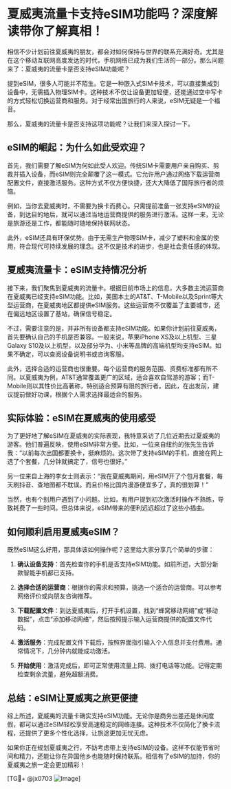 # 夏威夷流量卡支持eSIM功能吗？深度解读带你了解真相！

相信不少计划前往夏威夷的朋友，都会对如何保持与世界的联系充满好奇。尤其是在这个移动互联网高度发达的时代，手机网络已成为我们生活的一部分。那么问题来了：夏威夷的流量卡是否支持eSIM功能呢？

提到eSIM，很多人可能并不陌生。它是一种嵌入式SIM卡技术，可以直接集成到设备中，无需插入物理SIM卡。这种技术不仅让设备更加轻便，还能通过空中写卡的方式轻松切换运营商和服务。对于经常出国旅行的人来说，eSIM无疑是一个福音。

那么，夏威夷的流量卡是否支持这项功能呢？让我们来深入探讨一下。

## eSIM的崛起：为什么如此受欢迎？

首先，我们需要了解eSIM为何如此受人欢迎。传统SIM卡需要用户亲自购买、剪裁并插入设备，而eSIM则完全颠覆了这一模式。它允许用户通过网络下载运营商配置文件，直接激活服务。这种方式不仅方便快捷，还大大降低了国际旅行者的烦恼。

例如，当你去夏威夷时，不需要为换卡而费心。只需提前准备一张支持eSIM的设备，到达目的地后，就可以通过当地运营商提供的服务进行激活。这样一来，无论是旅游还是工作，都能随时随地保持联网状态。

此外，eSIM还具有环保优势。由于无需生产物理SIM卡，减少了塑料和金属的使用，符合现代可持续发展的理念。这不仅是技术的进步，也是社会责任感的体现。

## 夏威夷流量卡：eSIM支持情况分析

接下来，我们聚焦到夏威夷的流量卡。根据目前市场上的信息，大多数主流运营商在夏威夷已经支持eSIM功能。比如，美国本土的AT&T、T-Mobile以及Sprint等大型运营商，在夏威夷地区都提供eSIM服务。这些运营商不仅覆盖了主要城市，还在偏远地区设置了基站，确保信号稳定。

不过，需要注意的是，并非所有设备都支持eSIM功能。如果你计划前往夏威夷，首先要确认自己的手机是否兼容。一般来说，苹果iPhone XS及以上机型、三星Galaxy S10及以上机型，以及部分华为、小米等品牌的高端机型均支持eSIM。如果不确定，可以查阅设备说明书或咨询客服。

此外，选择合适的运营商也很重要。每个运营商的服务范围、资费标准都有所不同。以夏威夷为例，AT&T通常覆盖更广的区域，适合喜欢自驾游的游客；而T-Mobile则以其性价比高著称，特别适合预算有限的旅行者。因此，在出发前，建议提前做好功课，根据个人需求选择最适合的服务。

## 实际体验：eSIM在夏威夷的使用感受

为了更好地了解eSIM在夏威夷的实际表现，我特意采访了几位近期去过夏威夷的游客。他们普遍反映，使用eSIM非常方便。比如，一位来自纽约的张先生告诉我：“以前每次出国都要换卡，挺麻烦的。这次带了支持eSIM的手机，直接在网上选了个套餐，几分钟就搞定了，信号也很好。”

另一位来自上海的李女士则表示：“我在夏威夷期间，用eSIM开了个包月套餐，每天刷抖音、查地图都不耽误。而且价格比国内漫游便宜多了，真的很划算！”

当然，也有个别用户遇到了小问题。比如，有用户提到初次激活时操作不熟练，导致耗费了一些时间。但总体来说，eSIM带来的便利远远超过了这些小插曲。

## 如何顺利启用夏威夷eSIM？

既然eSIM这么好用，那具体该如何操作呢？这里给大家分享几个简单的步骤：

1. **确认设备支持**：首先检查你的手机是否支持eSIM功能。如前所述，大部分新款智能手机都已支持。
   
2. **选择合适的运营商**：根据你的需求和预算，挑选一个适合的运营商。可以参考网络评价或向朋友咨询推荐。

3. **下载配置文件**：到达夏威夷后，打开手机设置，找到“蜂窝移动网络”或“移动数据”，点击“添加移动网络”，然后按照提示输入运营商提供的配置文件代码。

4. **激活服务**：完成配置文件下载后，按照界面指引输入个人信息并支付费用。通常情况下，几分钟内就能成功激活。

5. **开始使用**：激活完成后，即可正常使用流量上网、拨打电话等功能。记得定期检查剩余流量，避免超额消费。

## 总结：eSIM让夏威夷之旅更便捷

综上所述，夏威夷的流量卡确实支持eSIM功能。无论你是商务出差还是休闲度假，都可以通过eSIM轻松享受高速稳定的网络连接。这种技术不仅简化了换卡流程，还提供了更多个性化选择，让旅途更加无忧无虑。

如果你正在规划夏威夷之行，不妨考虑带上支持eSIM的设备。这样不仅能节省时间和精力，还能让你在异国他乡也能随时保持联系。相信有了eSIM的加持，你的夏威夷之旅一定会更加精彩！

[TG💪+ @jx0703 ![Image](https://github.com/user-attachments/assets/dbca1d08-cadb-493c-b0ec-ad6f7a83f270)]